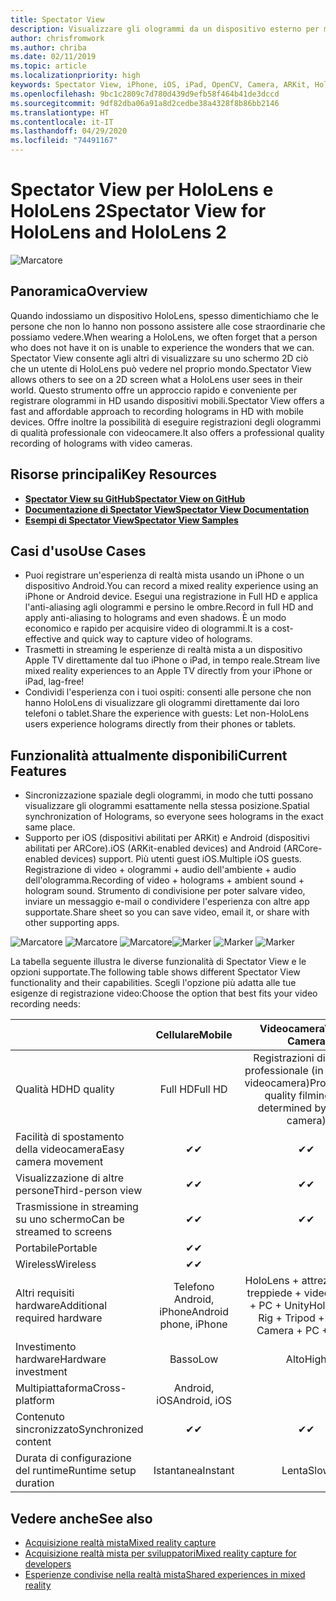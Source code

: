 ```yaml
---
title: Spectator View
description: Visualizzare gli ologrammi da un dispositivo esterno per mostrare un'esperienza di realtà mista su un display esterno o registrare un video di tale esperienza.
author: chrisfromwork
ms.author: chriba
ms.date: 02/11/2019
ms.topic: article
ms.localizationpriority: high
keywords: Spectator View, iPhone, iOS, iPad, OpenCV, Camera, ARKit, HoloLens, Realtà mista, MixedRealityToolkit, demo, record
ms.openlocfilehash: 9bc1c2809c7d780d439d9efb58f464b41de3dccd
ms.sourcegitcommit: 9df82dba06a91a8d2cedbe38a4328f8b86bb2146
ms.translationtype: HT
ms.contentlocale: it-IT
ms.lasthandoff: 04/29/2020
ms.locfileid: "74491167"
---
```

# <a name="spectator-view-for-hololens-and-hololens-2"></a><span data-ttu-id="2b3be-104">Spectator View per HoloLens e HoloLens 2</span><span class="sxs-lookup"><span data-stu-id="2b3be-104">Spectator View for HoloLens and HoloLens 2</span></span>

![Marcatore](images/SpecViewPhoneHero.jpg)

## <a name="overview"></a><span data-ttu-id="2b3be-106">Panoramica</span><span class="sxs-lookup"><span data-stu-id="2b3be-106">Overview</span></span>

<span data-ttu-id="2b3be-107">Quando indossiamo un dispositivo HoloLens, spesso dimentichiamo che le persone che non lo hanno non possono assistere alle cose straordinarie che possiamo vedere.</span><span class="sxs-lookup"><span data-stu-id="2b3be-107">When wearing a HoloLens, we often forget that a person who does not have it on is unable to experience the wonders that we can.</span></span> <span data-ttu-id="2b3be-108">Spectator View consente agli altri di visualizzare su uno schermo 2D ciò che un utente di HoloLens può vedere nel proprio mondo.</span><span class="sxs-lookup"><span data-stu-id="2b3be-108">Spectator View allows others to see on a 2D screen what a HoloLens user sees in their world.</span></span>
<span data-ttu-id="2b3be-109">Questo strumento offre un approccio rapido e conveniente per registrare ologrammi in HD usando dispositivi mobili.</span><span class="sxs-lookup"><span data-stu-id="2b3be-109">Spectator View offers a fast and affordable approach to recording holograms in HD with mobile devices.</span></span> <span data-ttu-id="2b3be-110">Offre inoltre la possibilità di eseguire registrazioni degli ologrammi di qualità professionale con videocamere.</span><span class="sxs-lookup"><span data-stu-id="2b3be-110">It also offers a professional quality recording of holograms with video cameras.</span></span>

## <a name="key-resources"></a><span data-ttu-id="2b3be-111">Risorse principali</span><span class="sxs-lookup"><span data-stu-id="2b3be-111">Key Resources</span></span>

* [<span data-ttu-id="2b3be-112">**Spectator View su GitHub**</span><span class="sxs-lookup"><span data-stu-id="2b3be-112">**Spectator View on GitHub**</span></span>](https://github.com/microsoft/MixedReality-SpectatorView)
* [<span data-ttu-id="2b3be-113">**Documentazione di Spectator View**</span><span class="sxs-lookup"><span data-stu-id="2b3be-113">**Spectator View Documentation**</span></span>](https://microsoft.github.io/MixedReality-SpectatorView/README.html)
* [<span data-ttu-id="2b3be-114">**Esempi di Spectator View**</span><span class="sxs-lookup"><span data-stu-id="2b3be-114">**Spectator View Samples**</span></span>](https://github.com/microsoft/MixedReality-SpectatorView/tree/master/samples)

## <a name="use-cases"></a><span data-ttu-id="2b3be-115">Casi d'uso</span><span class="sxs-lookup"><span data-stu-id="2b3be-115">Use Cases</span></span>
* <span data-ttu-id="2b3be-116">Puoi registrare un'esperienza di realtà mista usando un iPhone o un dispositivo Android.</span><span class="sxs-lookup"><span data-stu-id="2b3be-116">You can record a mixed reality experience using an iPhone or Android device.</span></span> <span data-ttu-id="2b3be-117">Esegui una registrazione in Full HD e applica l'anti-aliasing agli ologrammi e persino le ombre.</span><span class="sxs-lookup"><span data-stu-id="2b3be-117">Record in full HD and apply anti-aliasing to holograms and even shadows.</span></span> <span data-ttu-id="2b3be-118">È un modo economico e rapido per acquisire video di ologrammi.</span><span class="sxs-lookup"><span data-stu-id="2b3be-118">It is a cost-effective and quick way to capture video of holograms.</span></span>
* <span data-ttu-id="2b3be-119">Trasmetti in streaming le esperienze di realtà mista a un dispositivo Apple TV direttamente dal tuo iPhone o iPad, in tempo reale.</span><span class="sxs-lookup"><span data-stu-id="2b3be-119">Stream live mixed reality experiences to an Apple TV directly from your iPhone or iPad, lag-free!</span></span>
* <span data-ttu-id="2b3be-120">Condividi l'esperienza con i tuoi ospiti: consenti alle persone che non hanno HoloLens di visualizzare gli ologrammi direttamente dai loro telefoni o tablet.</span><span class="sxs-lookup"><span data-stu-id="2b3be-120">Share the experience with guests: Let non-HoloLens users experience holograms directly from their phones or tablets.</span></span>

## <a name="current-features"></a><span data-ttu-id="2b3be-121">Funzionalità attualmente disponibili</span><span class="sxs-lookup"><span data-stu-id="2b3be-121">Current Features</span></span>

* <span data-ttu-id="2b3be-122">Sincronizzazione spaziale degli ologrammi, in modo che tutti possano visualizzare gli ologrammi esattamente nella stessa posizione.</span><span class="sxs-lookup"><span data-stu-id="2b3be-122">Spatial synchronization of Holograms, so everyone sees holograms in the exact same place.</span></span>
* <span data-ttu-id="2b3be-123">Supporto per iOS (dispositivi abilitati per ARKit) e Android (dispositivi abilitati per ARCore).</span><span class="sxs-lookup"><span data-stu-id="2b3be-123">iOS (ARKit-enabled devices) and Android (ARCore-enabled devices) support.</span></span>
<span data-ttu-id="2b3be-124">Più utenti guest iOS.</span><span class="sxs-lookup"><span data-stu-id="2b3be-124">Multiple iOS guests.</span></span>
<span data-ttu-id="2b3be-125">Registrazione di video + ologrammi + audio dell'ambiente + audio dell'ologramma.</span><span class="sxs-lookup"><span data-stu-id="2b3be-125">Recording of video + holograms + ambient sound + hologram sound.</span></span>
<span data-ttu-id="2b3be-126">Strumento di condivisione per poter salvare video, inviare un messaggio e-mail o condividere l'esperienza con altre app supportate.</span><span class="sxs-lookup"><span data-stu-id="2b3be-126">Share sheet so you can save video, email it, or share with other supporting apps.</span></span>

<span data-ttu-id="2b3be-127">![Marcatore](images/SpecViewPhoneDemo.jpg)
![Marcatore](images/hololensspectatorview-500px.jpg) ![Marcatore](images/spectatorview-300px.png)</span><span class="sxs-lookup"><span data-stu-id="2b3be-127">![Marker](images/SpecViewPhoneDemo.jpg)
![Marker](images/hololensspectatorview-500px.jpg) ![Marker](images/spectatorview-300px.png)</span></span>

<span data-ttu-id="2b3be-128">La tabella seguente illustra le diverse funzionalità di Spectator View e le opzioni supportate.</span><span class="sxs-lookup"><span data-stu-id="2b3be-128">The following table shows different Spectator View functionality and their capabilities.</span></span> <span data-ttu-id="2b3be-129">Scegli l'opzione più adatta alle tue esigenze di registrazione video:</span><span class="sxs-lookup"><span data-stu-id="2b3be-129">Choose the option that best fits your video recording needs:</span></span>

|                                      | <span data-ttu-id="2b3be-130">Cellulare</span><span class="sxs-lookup"><span data-stu-id="2b3be-130">Mobile</span></span>                  |                    <span data-ttu-id="2b3be-131">Videocamera</span><span class="sxs-lookup"><span data-stu-id="2b3be-131">Video Camera</span></span>              |
|--------------------------------------|:-----------------------:|:-------------------------------------------:|
| <span data-ttu-id="2b3be-132">Qualità HD</span><span class="sxs-lookup"><span data-stu-id="2b3be-132">HD quality</span></span>                           |         <span data-ttu-id="2b3be-133">Full HD</span><span class="sxs-lookup"><span data-stu-id="2b3be-133">Full HD</span></span>         |        <span data-ttu-id="2b3be-134">Registrazioni di qualità professionale (in base alla videocamera)</span><span class="sxs-lookup"><span data-stu-id="2b3be-134">Professional quality filming (as determined by video camera)</span></span>      |
| <span data-ttu-id="2b3be-135">Facilità di spostamento della videocamera</span><span class="sxs-lookup"><span data-stu-id="2b3be-135">Easy camera movement</span></span>                 |            <span data-ttu-id="2b3be-136">✔</span><span class="sxs-lookup"><span data-stu-id="2b3be-136">✔</span></span>            |                      <span data-ttu-id="2b3be-137">✔</span><span class="sxs-lookup"><span data-stu-id="2b3be-137">✔</span></span>                      |
| <span data-ttu-id="2b3be-138">Visualizzazione di altre persone</span><span class="sxs-lookup"><span data-stu-id="2b3be-138">Third-person view</span></span>                    |            <span data-ttu-id="2b3be-139">✔</span><span class="sxs-lookup"><span data-stu-id="2b3be-139">✔</span></span>            |                      <span data-ttu-id="2b3be-140">✔</span><span class="sxs-lookup"><span data-stu-id="2b3be-140">✔</span></span>                      |
| <span data-ttu-id="2b3be-141">Trasmissione in streaming su uno schermo</span><span class="sxs-lookup"><span data-stu-id="2b3be-141">Can be streamed to screens</span></span>           |            <span data-ttu-id="2b3be-142">✔</span><span class="sxs-lookup"><span data-stu-id="2b3be-142">✔</span></span>            |                      <span data-ttu-id="2b3be-143">✔</span><span class="sxs-lookup"><span data-stu-id="2b3be-143">✔</span></span>                      |
| <span data-ttu-id="2b3be-144">Portabile</span><span class="sxs-lookup"><span data-stu-id="2b3be-144">Portable</span></span>                             |            <span data-ttu-id="2b3be-145">✔</span><span class="sxs-lookup"><span data-stu-id="2b3be-145">✔</span></span>            |                                             |
| <span data-ttu-id="2b3be-146">Wireless</span><span class="sxs-lookup"><span data-stu-id="2b3be-146">Wireless</span></span>                             |            <span data-ttu-id="2b3be-147">✔</span><span class="sxs-lookup"><span data-stu-id="2b3be-147">✔</span></span>            |                                             |
| <span data-ttu-id="2b3be-148">Altri requisiti hardware</span><span class="sxs-lookup"><span data-stu-id="2b3be-148">Additional required hardware</span></span>         |     <span data-ttu-id="2b3be-149">Telefono Android, iPhone</span><span class="sxs-lookup"><span data-stu-id="2b3be-149">Android phone, iPhone</span></span>    | <span data-ttu-id="2b3be-150">HoloLens + attrezzatura + treppiede + videocamera + PC + Unity</span><span class="sxs-lookup"><span data-stu-id="2b3be-150">HoloLens + Rig + Tripod + Video Camera + PC + Unity</span></span> |
| <span data-ttu-id="2b3be-151">Investimento hardware</span><span class="sxs-lookup"><span data-stu-id="2b3be-151">Hardware investment</span></span>                  |           <span data-ttu-id="2b3be-152">Basso</span><span class="sxs-lookup"><span data-stu-id="2b3be-152">Low</span></span>            |                     <span data-ttu-id="2b3be-153">Alto</span><span class="sxs-lookup"><span data-stu-id="2b3be-153">High</span></span>                    |
| <span data-ttu-id="2b3be-154">Multipiattaforma</span><span class="sxs-lookup"><span data-stu-id="2b3be-154">Cross-platform</span></span>                       |           <span data-ttu-id="2b3be-155">Android, iOS</span><span class="sxs-lookup"><span data-stu-id="2b3be-155">Android, iOS</span></span>   |                                             |
| <span data-ttu-id="2b3be-156">Contenuto sincronizzato</span><span class="sxs-lookup"><span data-stu-id="2b3be-156">Synchronized content</span></span>                 |            <span data-ttu-id="2b3be-157">✔</span><span class="sxs-lookup"><span data-stu-id="2b3be-157">✔</span></span>            |                      <span data-ttu-id="2b3be-158">✔</span><span class="sxs-lookup"><span data-stu-id="2b3be-158">✔</span></span>                      |
| <span data-ttu-id="2b3be-159">Durata di configurazione del runtime</span><span class="sxs-lookup"><span data-stu-id="2b3be-159">Runtime setup duration</span></span>               |         <span data-ttu-id="2b3be-160">Istantanea</span><span class="sxs-lookup"><span data-stu-id="2b3be-160">Instant</span></span>          |                     <span data-ttu-id="2b3be-161">Lenta</span><span class="sxs-lookup"><span data-stu-id="2b3be-161">Slow</span></span>                    |
## <a name="see-also"></a><span data-ttu-id="2b3be-162">Vedere anche</span><span class="sxs-lookup"><span data-stu-id="2b3be-162">See also</span></span>

* [<span data-ttu-id="2b3be-163">Acquisizione realtà mista</span><span class="sxs-lookup"><span data-stu-id="2b3be-163">Mixed reality capture</span></span>](mixed-reality-capture.md) 
* [<span data-ttu-id="2b3be-164">Acquisizione realtà mista per sviluppatori</span><span class="sxs-lookup"><span data-stu-id="2b3be-164">Mixed reality capture for developers</span></span>](mixed-reality-capture-for-developers.md)
* [<span data-ttu-id="2b3be-165">Esperienze condivise nella realtà mista</span><span class="sxs-lookup"><span data-stu-id="2b3be-165">Shared experiences in mixed reality</span></span>](shared-experiences-in-mixed-reality.md)
